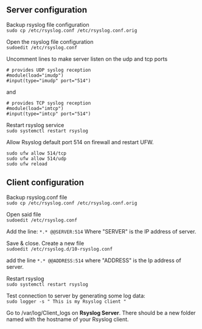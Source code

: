 ## Server configuration ##  

Backup rsyslog file configuration  
`sudo cp /etc/rsyslog.conf /etc/rsyslog.conf.orig`  

Open the rsyslog file configuration  
`sudoedit /etc/rsyslog.conf`    

Uncomment lines to make server listen on the udp and tcp ports  
```
# provides UDP syslog reception  
#module(load="imudp")  
#input(type="imudp" port="514")  
```  

and  
```
# provides TCP syslog reception  
#module(load="imtcp")  
#input(type="imtcp" port="514")  
```

Restart rsyslog service  
`sudo systemctl restart rsyslog` 

Allow Rsyslog default port 514 on firewall and restart UFW. 
```
sudo ufw allow 514/tcp  
sudo ufw allow 514/udp  
sudo ufw reload  
```

## Client configuration ##  

Backup rsyslog.conf file  
`sudo cp /etc/rsyslog.conf /etc/rsyslog.conf.orig`  

Open said file  
`sudoedit /etc/rsyslog.conf`  

Add the line:  `*.* @@SERVER:514` Where "SERVER" is the IP address of server.  

Save & close. Create a new file  
`sudoedit /etc/rsyslog.d/10-rsyslog.conf`  

add the line `*.* @@ADDRESS:514` where "ADDRESS" is the Ip address of server.  

Restart rsyslog  
`sudo systemctl restart rsyslog`

Test connection to server by generating some log data:  
`sudo logger -s " This is my Rsyslog client "`

Go to /var/log/Client_logs on **Rsyslog Server**. There should be a new folder named with the hostname of your Rsyslog client.  








